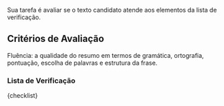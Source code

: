 Sua tarefa é avaliar se o texto candidato atende aos elementos da lista de verificação.

## Critérios de Avaliação
Fluência: a qualidade do resumo em termos de gramática, ortografia, pontuação, escolha de palavras e estrutura da frase.

### Lista de Verificação

{checklist}